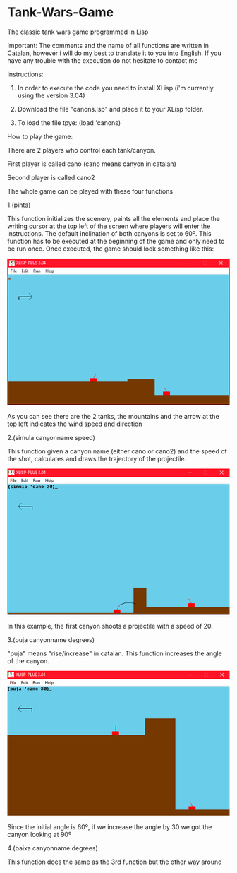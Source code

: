 # Tank-Wars-Game
The classic tank wars game programmed in Lisp

Important: The comments and the name of all functions are written in Catalan, however i will do my best to translate it to you into English.
If you have any trouble with the execution do not hesitate to contact me

Instructions:

1. In order to execute the code you need to install XLisp (i'm currently using the version 3.04)

2. Download the file "canons.lsp" and place it to your XLisp folder.

3. To load the file tpye: (load 'canons)

How to play the game:


There are 2 players who control each tank/canyon.

First player is called cano (cano means canyon in catalan)

Second player is called cano2

The whole game can be played with these four functions

1.(pinta)

This function initializes the scenery, paints all the elements and place the writing cursor at the top left of the screen where players will enter the instructions.
The default inclination of both canyons is set to 60º.
This function has to be executed at the beginning of the game and only need to be run once.
Once executed, the game should look something like this:

![](images/initial.PNG)

As you can see there are the 2 tanks, the mountains and the arrow at the top left indicates the wind speed and direction

2.(simula canyonname speed)

This function given a canyon name (either cano or cano2) and the speed of the shot, calculates and draws the trajectory of the projectile.

![](images/simula.PNG)

In this example, the first canyon shoots a projectile with a speed of 20.

3.(puja canyonname degrees)

"puja" means "rise/increase" in catalan.
This function increases the angle of the canyon.

![](images/puja.PNG)

Since the initial angle is 60º, if we increase the angle by 30 we got the canyon looking at 90º

4.(baixa canyonname degrees)

This function does the same as the 3rd function but the other way around

